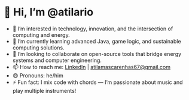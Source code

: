 # 👋 Hi, I’m @atilario

- 👀 I’m interested in technology, innovation, and the intersection of computing and energy.
- 🌱 I’m currently learning advanced Java, game logic, and sustainable computing solutions.
- 💞️ I’m looking to collaborate on open-source tools that bridge energy systems and computer engineering.
- 📫 How to reach me: [LinkedIn](https://www.linkedin.com/in/atilario) | atilamascarenhas67@gmail.com
- 😄 Pronouns: he/him
- ⚡ Fun fact: I mix code with chords — I’m passionate about music and play multiple instruments!
